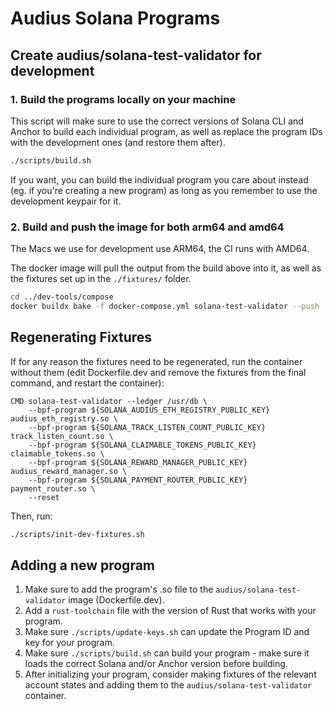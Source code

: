 # Audius Solana Programs

## Create audius/solana-test-validator for development

### 1. Build the programs locally on your machine

This script will make sure to use the correct versions of Solana CLI and Anchor to build each individual program, as well as replace the program IDs with the development ones (and restore them after).

```bash
./scripts/build.sh
```

If you want, you can build the individual program you care about instead (eg. if you're creating a new program) as long as you remember to use the development keypair for it.

### 2. Build and push the image for both arm64 and amd64

The Macs we use for development use ARM64, the CI runs with AMD64.

The docker image will pull the output from the build above into it, as well as
the fixtures set up in the `./fixtures/` folder.

```bash
cd ../dev-tools/compose
docker buildx bake -f docker-compose.yml solana-test-validator --push
```

## Regenerating Fixtures

If for any reason the fixtures need to be regenerated, run the container without them (edit Dockerfile.dev and remove the fixtures from the final command, and restart the container):

```docker
CMD solana-test-validator --ledger /usr/db \
    --bpf-program ${SOLANA_AUDIUS_ETH_REGISTRY_PUBLIC_KEY} audius_eth_registry.so \
    --bpf-program ${SOLANA_TRACK_LISTEN_COUNT_PUBLIC_KEY} track_listen_count.so \
    --bpf-program ${SOLANA_CLAIMABLE_TOKENS_PUBLIC_KEY} claimable_tokens.so \
    --bpf-program ${SOLANA_REWARD_MANAGER_PUBLIC_KEY} audius_reward_manager.so \
    --bpf-program ${SOLANA_PAYMENT_ROUTER_PUBLIC_KEY} payment_router.so \
    --reset
```

Then, run:

```bash
./scripts/init-dev-fixtures.sh
```

## Adding a new program

1. Make sure to add the program's .so file to the `audius/solana-test-validator` image (Dockerfile.dev).
2. Add a `rust-toolchain` file with the version of Rust that works with your program.
3. Make sure `./scripts/update-keys.sh` can update the Program ID and key for your program.
4. Make sure `./scripts/build.sh` can build your program - make sure it loads the correct Solana and/or Anchor version before building.
5. After initializing your program, consider making fixtures of the relevant account states and adding them to the `audius/solana-test-validator` container.
